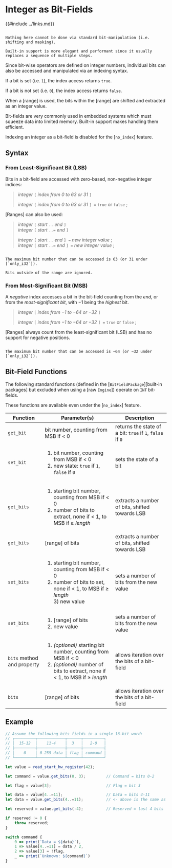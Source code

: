 Integer as Bit-Fields
=====================

{{#include ../links.md}}

```admonish note.side

Nothing here cannot be done via standard bit-manipulation (i.e. shifting and masking).

Built-in support is more elegant and performant since it usually replaces a sequence of multiple steps.

```

Since bit-wise operators are defined on integer numbers, individual bits can also be accessed and
manipulated via an indexing syntax.

If a bit is set (i.e. `1`), the index access returns `true`.

If a bit is not set (i.e. `0`), the index access returns `false`.

When a [range] is used, the bits within the [range] are shifted and extracted as an integer value.

Bit-fields are very commonly used in embedded systems which must squeeze data into limited memory.
Built-in support makes handling them efficient.

Indexing an integer as a bit-field is disabled for the [`no_index`] feature.


Syntax
------

### From Least-Significant Bit (LSB)

Bits in a bit-field are accessed with zero-based, non-negative integer indices:

> _integer_ `[` _index from 0 to 63 or 31_ `]`
>
> _integer_ `[` _index from 0 to 63 or 31_ `] =` `true` or `false` ;

[Ranges] can also be used:

> _integer_ `[` _start_ `..` _end_ `]`  
> _integer_ `[` _start_ `..=` _end_ `]`
>
> _integer_ `[` _start_ `..` _end_ `] =` _new integer value_ ;  
> _integer_ `[` _start_ `..=` _end_ `] =` _new integer value_ ;

```admonish warning.small "Number of bits"

The maximum bit number that can be accessed is 63 (or 31 under [`only_i32`]).

Bits outside of the range are ignored.
```


### From Most-Significant Bit (MSB)

A _negative_ index accesses a bit in the bit-field counting from the _end_, or from the
_most-significant bit_, with −1 being the _highest_ bit.

> _integer_ `[` _index from −1 to −64 or −32_ `]`
>
> _integer_ `[` _index from −1 to −64 or −32_ `] =` `true` or `false` ;

[Ranges] always count from the least-significant bit (LSB) and has no support for negative positions.

```admonish warning.small "Number of bits"

The maximum bit number that can be accessed is −64 (or −32 under [`only_i32`]).
```


Bit-Field Functions
-------------------

The following standard functions (defined in the [`BitFieldPackage`][built-in packages] but excluded
when using a [raw `Engine`]) operate on `INT` bit-fields.

These functions are available even under the [`no_index`] feature.

| Function                   | Parameter(s)                                                                                                                                                   | Description                                               |
| -------------------------- | -------------------------------------------------------------------------------------------------------------------------------------------------------------- | --------------------------------------------------------- |
| `get_bit`                  | bit number, counting from MSB if < 0                                                                                                                           | returns the state of a bit: `true` if `1`, `false` if `0` |
| `set_bit`                  | <ol><li>bit number, counting from MSB if < 0</li><li>new state: `true` if `1`, `false` if `0`</li></ol>                                                        | sets the state of a bit                                   |
| `get_bits`                 | <ol><li>starting bit number, counting from MSB if < 0</li><li>number of bits to extract, none if < 1, to MSB if ≥ _length_</li></ol>                           | extracts a number of bits, shifted towards LSB            |
| `get_bits`                 | [range] of bits                                                                                                                                                | extracts a number of bits, shifted towards LSB            |
| `set_bits`                 | <ol><li>starting bit number, counting from MSB if < 0</li><li>number of bits to set, none if < 1, to MSB if ≥ _length_<br/>3) new value</li></ol>              | sets a number of bits from the new value                  |
| `set_bits`                 | <ol><li>[range] of bits</li><li>new value</li></ol>                                                                                                            | sets a number of bits from the new value                  |
| `bits` method and property | <ol><li>_(optional)_ starting bit number, counting from MSB if < 0</li><li>_(optional)_ number of bits to extract, none if < 1, to MSB if ≥ _length_</li></ol> | allows iteration over the bits of a bit-field             |
| `bits`                     | [range] of bits                                                                                                                                                | allows iteration over the bits of a bit-field             |


Example
-------

```js , no_run
// Assume the following bits fields in a single 16-bit word:
// ┌─────────┬────────────┬──────┬─────────┐
// │  15-12  │    11-4    │  3   │   2-0   │
// ├─────────┼────────────┼──────┼─────────┤
// │    0    │ 0-255 data │ flag │ command │
// └─────────┴────────────┴──────┴─────────┘

let value = read_start_hw_register(42);

let command = value.get_bits(0, 3);         // Command = bits 0-2

let flag = value[3];                        // Flag = bit 3

let data = value[4..=11];                   // Data = bits 4-11
let data = value.get_bits(4..=11);          // <- above is the same as this

let reserved = value.get_bits(-4);          // Reserved = last 4 bits

if reserved != 0 {
    throw reserved;
}

switch command {
    0 => print(`Data = ${data}`),
    1 => value[4..=11] = data / 2,
    2 => value[3] = !flag,
    _ => print(`Unknown: ${command}`)
}
```
